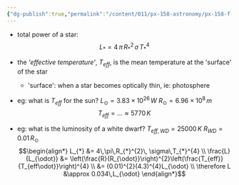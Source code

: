 ```yaml
---
{"dg-publish":true,"permalink":"/content/011/px-158-astronomy/px-158-f-blackbody-and-colours/px-158-f2-luminosity-temperature-radius-of-stars/","noteIcon":"1","created":"2024-11-25T10:50:32.000+00:00","updated":"2024-11-26T20:13:30.633+00:00"}
---
```


- total power of a star: 
$$L_{*} = 4\,\pi\,R_{*}^{2}\, \sigma\,T_{*}^{4}$$
- the *'effective temperature'*, $T_{eff}$, is the mean temperature at the 'surface' of the star
	- 'surface': when a star becomes optically thin, ie: photosphere

- eg: what is $T_{eff}$ for the sun?
		$L_{\odot} = 3.83\times10^{26}\,W$
		$R_{\odot} = 6.96\times10^{8}\,m$
	$$T_{eff} = ... \approx 5770\,K$$

- eg: what is the luminosity of a white dwarf?
		$T_{eff,WD}=25000\,K$
		$R_{WD}=0.01\, R_{\odot}$
	$$\begin{align*}
		L_{*} &= 4\,\pi\,R_{*}^{2}\, \sigma\,T_{*}^{4} \\
		\frac{L}{L_{\odot}} &= \left(\frac{R}{R_{\odot}}\right)^{2}\left(\frac{T_{eff}}{T_{eff\odot}}\right)^{4} \\
		&= (0.01)^{2}(4.3)^{4}L_{\odot} \\
		\therefore L &\approx 0.034\,L_{\odot}
	\end{align*}$$
